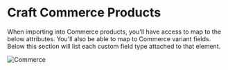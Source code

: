 # Craft Commerce Products

When importing into Commerce products, you'll have access to map to the below attributes. You'll also be able to map to Commerce variant fields. Below this section will list each custom field type attached to that element.

![Commerce](/uploads/plugins/feed-me/commerce.png)